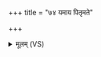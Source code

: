 +++
title = "७४ यमाय पितृमते"

+++
<details><summary>मूलम् (VS)</summary>

य॒माय॑ पितृ॒मते॑स्व॒धा नमः॑ ॥
</details>